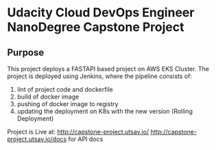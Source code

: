 # Udacity Cloud DevOps Engineer NanoDegree Capstone Project 

## Purpose 

This project deploys a FASTAPI based project on AWS EKS Cluster. The project is deployed using Jenkins, where the pipeline consists of:

1. lint of project code and dockerfile 
2. build of docker image 
3. pushing of docker image to registry 
4. updating the deployment on K8s with the new version (Rolling Deployment)

Project is Live at: http://capstone-project.utsav.io/ 
http://capstone-project.utsav.io/docs for API docs

